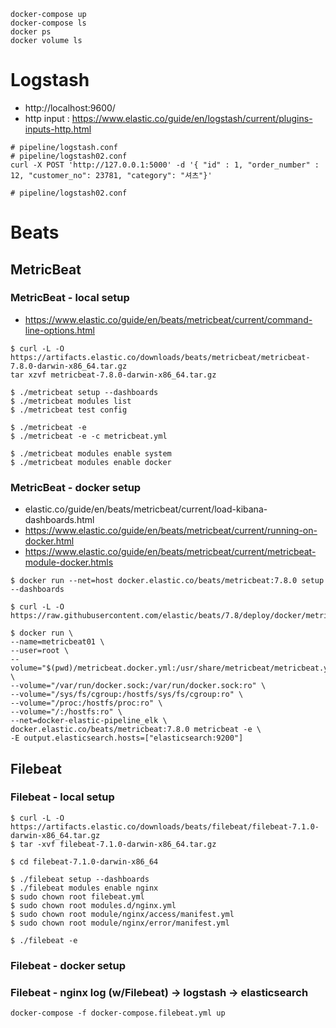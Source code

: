 ```
docker-compose up
docker-compose ls
docker ps
docker volume ls
```


# Logstash
- http://localhost:9600/
- http input : https://www.elastic.co/guide/en/logstash/current/plugins-inputs-http.html

```
# pipeline/logstash.conf
# pipeline/logstash02.conf
curl -X POST 'http://127.0.0.1:5000' -d '{ "id" : 1, "order_number" : 12, "customer_no": 23781, "category": "셔츠"}'

# pipeline/logstash02.conf
```

# Beats

## MetricBeat

### MetricBeat - local setup
- https://www.elastic.co/guide/en/beats/metricbeat/current/command-line-options.html
```
$ curl -L -O https://artifacts.elastic.co/downloads/beats/metricbeat/metricbeat-7.8.0-darwin-x86_64.tar.gz
tar xzvf metricbeat-7.8.0-darwin-x86_64.tar.gz

$ ./metricbeat setup --dashboards
$ ./metricbeat modules list 
$ ./metricbeat test config

$ ./metricbeat -e
$ ./metricbeat -e -c metricbeat.yml 

$ ./metricbeat modules enable system
$ ./metricbeat modules enable docker
```

### MetricBeat - docker setup
- elastic.co/guide/en/beats/metricbeat/current/load-kibana-dashboards.html
- https://www.elastic.co/guide/en/beats/metricbeat/current/running-on-docker.html
- https://www.elastic.co/guide/en/beats/metricbeat/current/metricbeat-module-docker.htmls


```
$ docker run --net=host docker.elastic.co/beats/metricbeat:7.8.0 setup --dashboards

$ curl -L -O https://raw.githubusercontent.com/elastic/beats/7.8/deploy/docker/metricbeat.docker.yml

$ docker run \
--name=metricbeat01 \
--user=root \
--volume="$(pwd)/metricbeat.docker.yml:/usr/share/metricbeat/metricbeat.yml:ro" \
--volume="/var/run/docker.sock:/var/run/docker.sock:ro" \
--volume="/sys/fs/cgroup:/hostfs/sys/fs/cgroup:ro" \
--volume="/proc:/hostfs/proc:ro" \
--volume="/:/hostfs:ro" \
--net=docker-elastic-pipeline_elk \
docker.elastic.co/beats/metricbeat:7.8.0 metricbeat -e \
-E output.elasticsearch.hosts=["elasticsearch:9200"]

```

## Filebeat

### Filebeat - local setup
```
$ curl -L -O https://artifacts.elastic.co/downloads/beats/filebeat/filebeat-7.1.0-darwin-x86_64.tar.gz
$ tar -xvf filebeat-7.1.0-darwin-x86_64.tar.gz

$ cd filebeat-7.1.0-darwin-x86_64

$ ./filebeat setup --dashboards
$ ./filebeat modules enable nginx
$ sudo chown root filebeat.yml
$ sudo chown root modules.d/nginx.yml
$ sudo chown root module/nginx/access/manifest.yml
$ sudo chown root module/nginx/error/manifest.yml

$ ./filebeat -e

```
### Filebeat - docker setup


### Filebeat - nginx log (w/Filebeat) -> logstash -> elasticsearch
```
docker-compose -f docker-compose.filebeat.yml up
```